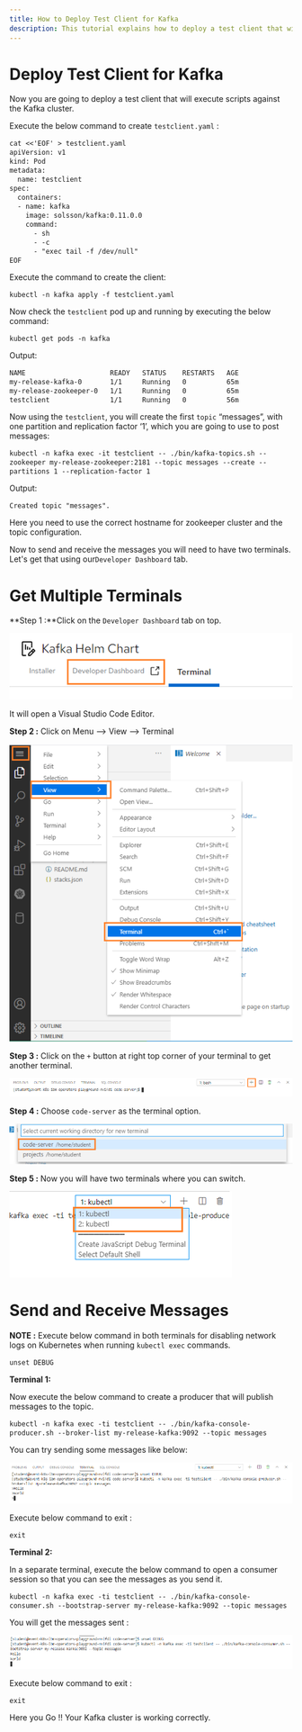 ```yaml
---
title: How to Deploy Test Client for Kafka
description: This tutorial explains how to deploy a test client that will execute scripts against the Kafka cluster
---
```



# Deploy Test Client for Kafka

Now you are going to deploy a test client that will execute scripts against the Kafka cluster.

Execute the below command to create `testclient.yaml` :

```execute
cat <<'EOF' > testclient.yaml
apiVersion: v1
kind: Pod
metadata:
  name: testclient
spec:
  containers:
  - name: kafka
    image: solsson/kafka:0.11.0.0
    command:
      - sh
      - -c
      - "exec tail -f /dev/null"
EOF
```

Execute the command to create the client:

```execute
kubectl -n kafka apply -f testclient.yaml
```

Now check the `testclient` pod up and running by executing the below command:

```execute
kubectl get pods -n kafka
```

Output:

```output
NAME                     READY   STATUS    RESTARTS   AGE
my-release-kafka-0       1/1     Running   0          65m
my-release-zookeeper-0   1/1     Running   0          65m
testclient               1/1     Running   0          56m
```

Now using the `testclient`, you will create the first `topic`  “messages”, with one partition and replication factor ‘1’, which you are going to use to post messages:

```execute
kubectl -n kafka exec -it testclient -- ./bin/kafka-topics.sh --zookeeper my-release-zookeeper:2181 --topic messages --create --partitions 1 --replication-factor 1
```

Output:

```output
Created topic "messages".
```

Here you need to use the correct hostname for zookeeper cluster and the topic configuration.

Now to send and receive the messages you will need to have two terminals. Let's get that using our`Developer Dashboard` tab. 

# Get Multiple Terminals

**Step 1 :**Click on the `Developer Dashboard` tab on top.

![](_images/developer-dashboard.png)

It will open a Visual Studio Code Editor.

**Step 2 :** Click on Menu --> View --> Terminal

![](_images/terminal.png)



**Step 3 :** Click on the `+` button at right top corner of your terminal to get another terminal.

 ![](_images/add-terminal.png)

**Step 4 :** Choose `code-server` as the terminal option.

![](_images/code-server.png)



**Step 5 :** Now you will have two terminals where you can switch.

![](_images/terminal-switch.png)

# Send and Receive Messages

**NOTE :**  Execute below command in both terminals for disabling network logs on Kubernetes when running `kubectl exec` commands.

```execute
unset DEBUG
```

**Terminal 1:**

Now execute the below command to create a producer that will publish messages to the topic.

```execute
kubectl -n kafka exec -ti testclient -- ./bin/kafka-console-producer.sh --broker-list my-release-kafka:9092 --topic messages
```

You can try sending some messages like below:

![](_images/sender.png)

Execute below command to exit :

```execute
exit
```

**Terminal 2:**

In a separate terminal, execute the below command to open a consumer session so that you can see the messages as you send it.

```execute
kubectl -n kafka exec -ti testclient -- ./bin/kafka-console-consumer.sh --bootstrap-server my-release-kafka:9092 --topic messages
```

You will get the messages sent :

![](_images/receiver.png)

Execute below command to exit :

```execute
exit
```

Here you Go !! Your Kafka cluster is working correctly.